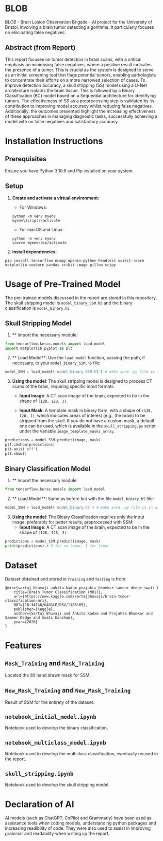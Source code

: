# BLOB

BLOB - Brain Lesion Observation Brigade - AI project for the University of Bristol, involving a brain tumor detecting algorithms. It particularly focuses on eliminating false negatives. 

## Abstract (from Report)

This report focuses on tumor detection in brain scans, with a critical emphasis on minimising false negatives, where a positive result indicates the presence of a tumor. This is crucial as the system is designed to serve as an initial screening tool that flags potential tumors, enabling pathologists to concentrate their efforts on a more narrowed selection of cases. To improve detection accuracy, a skull stripping (SS) model using a U-Net architecture isolates the brain tissue. This is followed by a Binary Classification (BC) model based on a Sequential architecture for identifying tumors. The effectiveness of SS as a preprocessing step is validated by its contribution to improving model accuracy whilst reducing false negatives. Additionally, the outcomes presented highlight the increasing effectiveness of these approaches in managing diagnostic tasks, successfully achieving a model with no false negatives and satisfactory accuracy.

# Installation Instructions

## Prerequisites
Ensure you have Python 3.10.9 and Pip installed on your system.

## Setup
1. **Create and activate a virtual environment:**

    - For Windows:
    ```
    python -m venv myenv
    myenv\Scripts\activate
    ```

    - For macOS and Linux:
    ```
    python -m venv myenv
    source myenv/bin/activate
    ```

2.  **Install dependencies:**
```
pip install tensorflow numpy opencv-python-headless scikit-learn matplotlib seaborn pandas scikit-image pillow scipy
```
# Usage of Pre-Trained Model

The pre-trained models discussed in the report are stored in this repository. The skull stripping model is `model_binary_SSM.h5` and the binary classification is `model_binary.h5`

## Skull Stripping Model
1. ** Import the necessary module:

```python
from tensorflow.keras.models import load_model
import matplotlib.pyplot as plt
```

2. ** Load Model**:
   Use the `load_model` function, passing the path, if necessary, to your `model_binary_SSM.h5` file:

```python
model_SSM = load_model('model_binary_SSM.h5') # make sure .py file is in same directory as .h5 or specify path
```

3. **Using the model**:
   The skull stripping model is designed to process CT scans of the brain, requiring specific input formats:
    - **Input Image**: A CT scan image of the brain, expected to be in the shape of `(128, 128, 3)`. 

    - **Input Mask**: A template mask in binary form, with a shape of `(128, 128, 1)`, which indicates areas of interest (e.g., the brain) to be stripped from the skull. If you do not have a custom mask, a default one can be used, which is available in the `skull_stripping.py` script under the variable `image_template_masks_array`.

```python
predictions = model_SSM.predict(image, mask)
plt.imshow(predictions)
plt.axis('off')
plt.show()
```
## Binary Classification Model
1. ** Import the necessary module:

```python
from tensorflow.keras.models import load_model
```

2. ** Load Model**:
   Same as before but with the file `model_binary.h5` file:

```python
model_SSM = load_model('model_binary.h5') # make sure .py file is in same directory as .h5 or specify path
```

3. **Using the model**:
   The Binary Classification requires only the input image, preferably for better results, preprocessed with SSM:
    - **Input Image**: A CT scan image of the brain, expected to be in the shape of `(128, 128, 3)`. 

```python
predictions = model_SSM.predict(image, mask)
print(predictions) # 0 for no tumor, 1 for tumor
```

# Dataset 

Dataset obtained and stored in `Training` and `Testing` is from:

```
@misc{sartaj_bhuvaji_ankita_kadam_prajakta_bhumkar_sameer_dedge_swati_kanchan_2020,
	title={Brain Tumor Classification (MRI)},
	url={https://www.kaggle.com/sartajbhuvaji/brain-tumor-classification-mri},
	DOI={10.34740/KAGGLE/DSV/1183165},
	publisher={Kaggle},
	author={Sartaj Bhuvaji and Ankita Kadam and Prajakta Bhumkar and Sameer Dedge and Swati Kanchan},
	year={2020}
}
```

# Features
## `Mask_Training` and `Mask_Training`
Located the 80 hand drawn mask for SSM.

## `New_Mask_Training` and `New_Mask_Training`
Result of SSM for the entirety of the dataset.

## `notebook_initial_model.ipynb`
Notebook used to develop the binary classification. 

## `notebook_multiclass_model.ipynb`
Notebook used to develop the multiclass classification, eventually unused in the report.

## `skull_stripping.ipynb`
Notebook used to develop the skull stripping model.

# Declaration of AI

  AI models (such as ChatGPT, CoPilot and Grammarly) have been used as assistance tools when coding models, understanding python packages and increasing readibility of code. They were also used to assist in improving grammar and readability when writing up the report.
